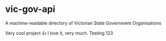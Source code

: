 # vic-gov-api
A machine-readable directory of Victorian State Government Organisations

Very cool project :+1: I love it, very much. Testing 123
